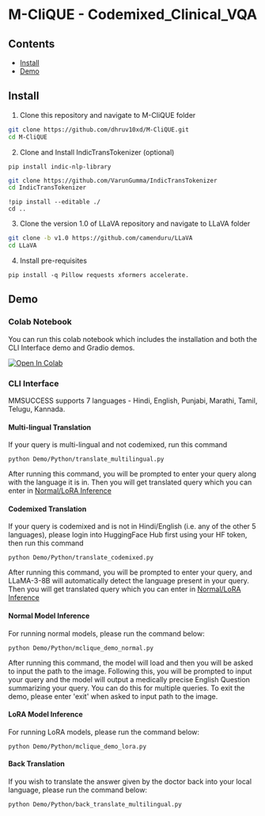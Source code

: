 # M-CliQUE - Codemixed_Clinical_VQA
## Contents
- [Install](#Install)
- [Demo](#Demo)
  
## Install 
1. Clone this repository and navigate to M-CliQUE folder
```bash
git clone https://github.com/dhruv10xd/M-CliQUE.git
cd M-CliQUE
```
2. Clone and Install IndicTransTokenizer (optional)
```shell
pip install indic-nlp-library
```
```bash
git clone https://github.com/VarunGumma/IndicTransTokenizer
cd IndicTransTokenizer
```
```shell
!pip install --editable ./
cd ..
```
3. Clone the version 1.0 of LLaVA repository and navigate to LLaVA folder
```bash
git clone -b v1.0 https://github.com/camenduru/LLaVA
cd LLaVA
```
4. Install pre-requisites
```shell
pip install -q Pillow requests xformers accelerate.
```

## Demo

### Colab Notebook
You can run this colab notebook which includes the installation and both the CLI Interface demo and Gradio demos.

[![Open In Colab](https://colab.research.google.com/assets/colab-badge.svg)](https://colab.research.google.com/drive/1ptsTwVjUCGIj-0cGXW2VGHnH0NZWnYXT?usp=sharing)


### CLI Interface
MMSUCCESS supports 7 languages - Hindi, English, Punjabi, Marathi, Tamil, Telugu, Kannada.

#### Multi-lingual Translation
If your query is multi-lingual and not codemixed, run this command
```shell
python Demo/Python/translate_multilingual.py
```
After running this command, you will be prompted to enter your query along with the language it is in. Then you will get translated query which you can enter in [Normal/LoRA Inference](https://github.com/dhruv10xd/MM-CliQUE#normal-model-inference)

#### Codemixed Translation
If your query is codemixed and is not in Hindi/English (i.e. any of the other 5 languages), please login into HuggingFace Hub first using your HF token, then run this command
```shell
python Demo/Python/translate_codemixed.py
```
After running this command, you will be prompted to enter your query, and LLaMA-3-8B will automatically detect the language present in your query. Then you will get translated query which you can enter in [Normal/LoRA Inference](https://github.com/dhruv10xd/M-CliQUE#normal-model-inference)


#### Normal Model Inference
For running normal models, please run the command below:
```shell
python Demo/Python/mclique_demo_normal.py
```
After running this command, the model will load and then you will be asked to input the path to the image. Following this, you will be prompted to input your query and the model will output a medically precise English Question summarizing your query. 
You can do this for multiple queries. To exit the demo, please enter 'exit' when asked to input path to the image. 

#### LoRA Model Inference
For running LoRA models, please run the command below:
```shell
python Demo/Python/mclique_demo_lora.py
```
#### Back Translation
If you wish to translate the answer given by the doctor back into your local language, please run the command below:
```shell
python Demo/Python/back_translate_multilingual.py
```
<!--
### Gradio Web Interface
For running normal models, please run the command below:
```shell
python Demo/Gradio/normal_vicuna7b.py
```
After running this command, you will get a local as well as public URL on your terminal. You can share the public URL with others to use as well. 

In the web Inferface, on the left side, you can drag and drop or upload the image in the image box and can enter the corresponding query in the text box. You can optionally tick the checkbox to translate the query in case it is in a language other than Hindi/English/Hinglish or their codemixed versions. In that case you'll have to append your BING Translator API key and region into the code where it is specified.

On the right side you can see the translated text in case you have selected the translation checkbox, and the output the model generates for your image and corresponding query.
-->

